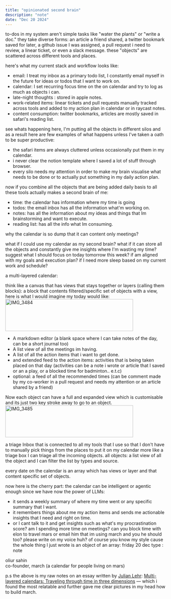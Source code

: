 ```yaml
---
title: "opinionated second brain"
description: "note"
date: "Dec 20 2024"
---
```

<span class="text-525252">
to-dos in my system aren't simple tasks like "water the plants" or "write a doc." they take diverse forms: an article a friend shared, a twitter bookmark saved for later, a github issue I was assigned, a pull request i need to review, a linear ticket, or even a slack message. these "objects" are scattered across different tools and places.

here's what my current stack and workflow looks like:
- email: I treat my inbox as a primary todo list, I constantly email myself in the future for ideas or todos that I want to work on.
- calendar: I set recurring focus time on the on calendar and try to log as much as  objects i can.
- late-night thoughts : stored in apple notes.
- work-related items: linear tickets and pull requests manually tracked across tools and added to my action plan in calendar or in raycast notes.
- content consumption: twitter bookmarks, articles are mostly saved in safari's reading list.
  
see whats happening here, I'm putting all the objects in different silos and as a result here are few examples of  what happens unless I've taken a oath to be super productive:
- the safari items are always cluttered unless occasionally put them in my calendar.
- i never clear the notion template where I saved a lot of stuff through browser.
- every silo needs my attention in order to make my brain visualise what needs to be done or to actually put something in my daily action plan.

now if you combine all the objects that are being added daily basis to all these tools actually makes a second brain of me:
- time: the calendar has information where my time is going
- todos: the email inbox has all the information what'm working on.
- notes: has all the information about my ideas and things that Im brainstorming and want to execute.
- reading list: has all the info what Im consuming.

why the calendar is so dump that it can content only meetings?

what if I could use my calendar as my second brain? what if it can store all the objects and constantly give me insights where I'm wasting my time? suggest what I should focus on today tomorrow this week? if am aligned with my goals and execution plan? if I need more sleep based on my current work and schedule?

a multi-layered calendar:

think like a canvas that has views that stays together or layers (calling them blocks):
a block that contents filtered/specific set of objects with a view, here is what I would imagine my today would like:
<img 
  src="https://github.com/user-attachments/assets/e108e544-db23-4f2f-84dd-8ea35c6c044c" 
  alt="IMG_3484" 
  width="400" 
  height="100" 
  loading="lazy"
  decoding="async"
/>

- A markdown editor (a blank space where I can take notes of the day, can be a short journal too)
- A list view of all the meetings im having.
- A list of all the action items that i want to get done.
- and extended feed to the action items: activities that is being taken placed on that day (activities can be a note i wrote or article that I saved or an a play, or a blocked time for badminton.. e.t.c)
- optional: a feed of all the recommended times (can be comment made by my co-worker in a pull request and needs my attention or an article shared by a friend)

Now each object can have a full and expanded view which is customisable and its just two key stroke away to go to an object.
<img 
  src="https://github.com/user-attachments/assets/1a981254-11e8-449c-8828-6994404ee8c5" 
  alt="IMG_3485" 
  width="400" 
  height="100" 
  loading="lazy"
  decoding="async"
/>

a triage Inbox that is connected to all my tools that I use so that I don't have to manually pick things from the places to put it on my calendar more like a triage box I can triage all the incoming objects.
all objects: a list view of all the object and I can filter the list by types and source.

every date on the calendar is an array which has views or layer and that content specific set of objects.

now here is the cherry part: 
the calendar can be intelligent or agentic enough since we have now the power of LLMs:
- it sends a weekly summary of where my time went or any specific summary that I want.
- it remembers things about me my action items and sends me actionable insights that I need and right on time.
- or I cant talk to it and get insights such as what's my procrastination score? am I spending more time on meetings? can you block time with elon to travel mars or email him that im using march and you he should too? please write on my voice huh? of course you know my style cause the whole thing I just wrote is an object of an array: friday 20 dec type : note

oliur sahin <br>
co-founder, march (a calendar for people living on mars)

p.s the above is my raw notes on an essay written by <a href="https://x.com/julianlehr/" class="text-525252">Julian Lehr</a>: 
<a href="https://julian.digital/2023/07/06/multi-layered-calendars/" class="text-525252">Multi-layered calendars: Traveling through time in three dimensions</a> — which i found the most relatable and further gave me clear pictures in my head how to build march.
</span>








